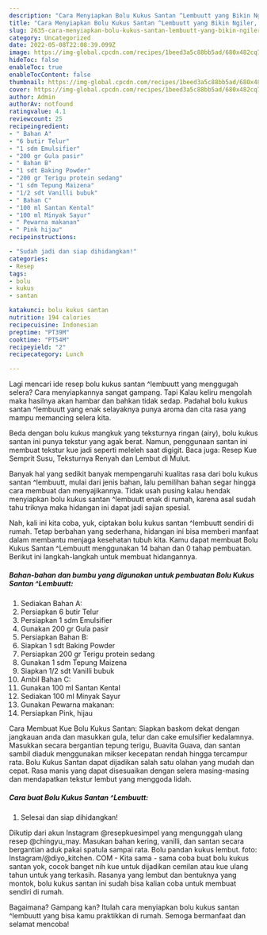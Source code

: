 ```yaml
---
description: "Cara Menyiapkan Bolu Kukus Santan ^Lembuutt yang Bikin Ngiler, Buat Buka Puasa Sempurna"
title: "Cara Menyiapkan Bolu Kukus Santan ^Lembuutt yang Bikin Ngiler, Buat Buka Puasa Sempurna"
slug: 2635-cara-menyiapkan-bolu-kukus-santan-lembuutt-yang-bikin-ngiler-buat-buka-puasa-sempurna
category: Uncategorized
date: 2022-05-08T22:08:39.099Z
image: https://img-global.cpcdn.com/recipes/1beed3a5c88bb5ad/680x482cq70/bolu-kukus-santan-lembuutt-foto-resep-utama.jpg
hideToc: false
enableToc: true
enableTocContent: false
thumbnail: https://img-global.cpcdn.com/recipes/1beed3a5c88bb5ad/680x482cq70/bolu-kukus-santan-lembuutt-foto-resep-utama.jpg
cover: https://img-global.cpcdn.com/recipes/1beed3a5c88bb5ad/680x482cq70/bolu-kukus-santan-lembuutt-foto-resep-utama.jpg
author: Admin
authorAv: notfound
ratingvalue: 4.1
reviewcount: 25
recipeingredient:
- " Bahan A"
- "6 butir Telur"
- "1 sdm Emulsifier"
- "200 gr Gula pasir"
- " Bahan B"
- "1 sdt Baking Powder"
- "200 gr Terigu protein sedang"
- "1 sdm Tepung Maizena"
- "1/2 sdt Vanilli bubuk"
- " Bahan C"
- "100 ml Santan Kental"
- "100 ml Minyak Sayur"
- " Pewarna makanan"
- " Pink hijau"
recipeinstructions:

- "Sudah jadi dan siap dihidangkan!"
categories:
- Resep
tags:
- bolu
- kukus
- santan

katakunci: bolu kukus santan 
nutrition: 194 calories
recipecuisine: Indonesian
preptime: "PT39M"
cooktime: "PT54M"
recipeyield: "2"
recipecategory: Lunch

---
```



Lagi mencari ide resep bolu kukus santan ^lembuutt yang menggugah selera? Cara menyiapkannya sangat gampang. Tapi Kalau keliru mengolah maka hasilnya akan hambar dan bahkan tidak sedap. Padahal bolu kukus santan ^lembuutt yang enak selayaknya punya aroma dan cita rasa yang mampu memancing selera kita.


Beda dengan bolu kukus mangkuk yang teksturnya ringan (airy), bolu kukus santan ini punya tekstur yang agak berat. Namun, penggunaan santan ini membuat tekstur kue jadi seperti meleleh saat digigit. Baca juga: Resep Kue Semprit Susu, Teksturnya Renyah dan Lembut di Mulut.

Banyak hal yang sedikit banyak mempengaruhi kualitas rasa dari bolu kukus santan ^lembuutt, mulai dari jenis bahan, lalu pemilihan bahan segar hingga cara membuat dan menyajikannya. Tidak usah pusing kalau hendak menyiapkan bolu kukus santan ^lembuutt enak di rumah, karena asal sudah tahu triknya maka hidangan ini dapat jadi sajian spesial.


Nah, kali ini kita coba, yuk, ciptakan bolu kukus santan ^lembuutt sendiri di rumah. Tetap berbahan yang sederhana, hidangan ini bisa memberi manfaat dalam membantu menjaga kesehatan tubuh kita. Kamu dapat membuat Bolu Kukus Santan ^Lembuutt menggunakan 14 bahan dan 0 tahap pembuatan. Berikut ini langkah-langkah untuk membuat hidangannya.

<!--inarticleads1-->

##### Bahan-bahan dan bumbu yang digunakan untuk pembuatan Bolu Kukus Santan ^Lembuutt:

1. Sediakan  Bahan A:
1. Persiapkan 6 butir Telur
1. Persiapkan 1 sdm Emulsifier
1. Gunakan 200 gr Gula pasir
1. Persiapkan  Bahan B:
1. Siapkan 1 sdt Baking Powder
1. Persiapkan 200 gr Terigu protein sedang
1. Gunakan 1 sdm Tepung Maizena
1. Siapkan 1/2 sdt Vanilli bubuk
1. Ambil  Bahan C:
1. Gunakan 100 ml Santan Kental
1. Sediakan 100 ml Minyak Sayur
1. Gunakan  Pewarna makanan:
1. Persiapkan  Pink, hijau


Cara Membuat Kue Bolu Kukus Santan: Siapkan baskom dekat dengan jangkauan anda dan masukkan gula, telur dan cake emulsifier kedalamnya. Masukkan secara bergantian tepung terigu, Buavita Guava, dan santan sambil diaduk menggunakan mikser kecepatan rendah hingga tercampur rata. Bolu Kukus Santan dapat dijadikan salah satu olahan yang mudah dan cepat. Rasa manis yang dapat disesuaikan dengan selera masing-masing dan mendapatkan tekstur lembut yang menggoda lidah. 

<!--inarticleads2-->

##### Cara buat Bolu Kukus Santan ^Lembuutt:


1. Selesai dan siap dihidangkan!

Dikutip dari akun Instagram @resepkuesimpel yang mengunggah ulang resep @chingyu_may. Masukan bahan kering, vanilli, dan santan secara bergantian aduk pakai spatula sampai rata. Bolu pandan kukus lembut. foto: Instagram/@diyo_kitchen. COM - Kita sama - sama coba buat bolu kukus santan yok, cocok banget nih kue untuk dijadikan cemilan atau kue ulang tahun untuk yang terkasih. Rasanya yang lembut dan bentuknya yang montok, bolu kukus santan ini sudah bisa kalian coba untuk membuat sendiri di rumah. 

Bagaimana? Gampang kan? Itulah cara menyiapkan bolu kukus santan ^lembuutt yang bisa kamu praktikkan di rumah. Semoga bermanfaat dan selamat mencoba!
